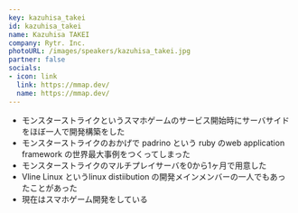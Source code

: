 ```yaml
---
key: kazuhisa_takei
id: kazuhisa_takei
name: Kazuhisa TAKEI
company: Rytr. Inc.
photoURL: /images/speakers/kazuhisa_takei.jpg
partner: false
socials:
- icon: link
  link: https://mmap.dev/
  name: https://mmap.dev/
---
```

- モンスターストライクというスマホゲームのサービス開始時にサーバサイドをほぼ一人で開発構築をした
- モンスターストライクのおかげで padrino という ruby のweb application framework の世界最大事例をつくってしまった
- モンスターストライクのマルチプレイサーバを0から1ヶ月で用意した
- Vline Linux というlinux distiibution の開発メインメンバーの一人でもあったことがあった
- 現在はスマホゲーム開発をしている
